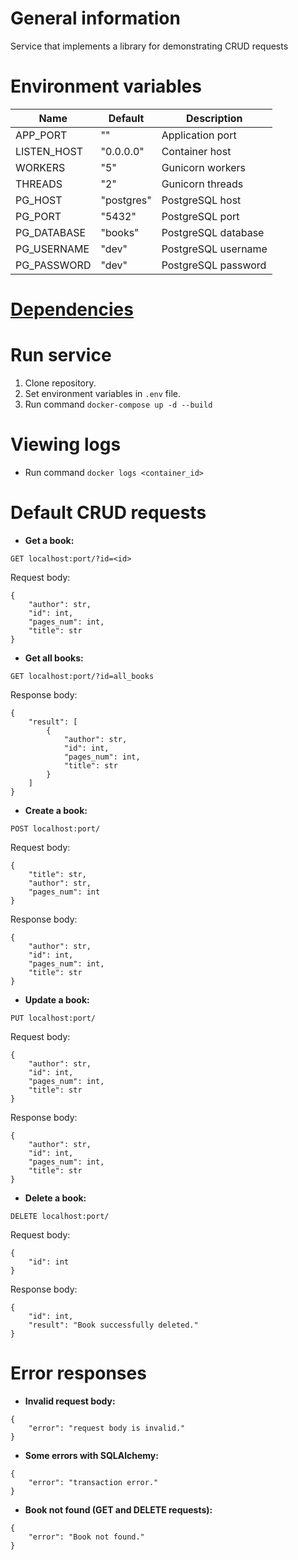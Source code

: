 # General information
Service that implements a library for demonstrating CRUD requests

# Environment variables
 | Name | Default | Description| 
 | --- | --- | --- |
 | APP_PORT | "" | Application port |
 | LISTEN_HOST | "0.0.0.0" | Container host |
 | WORKERS | "5" | Gunicorn workers |
 | THREADS | "2" | Gunicorn threads |
 | PG_HOST | "postgres" | PostgreSQL host |
 | PG_PORT | "5432" | PostgreSQL port |
 | PG_DATABASE | "books" | PostgreSQL database |
 | PG_USERNAME | "dev" | PostgreSQL username |
 | PG_PASSWORD | "dev" | PostgreSQL password |

# [Dependencies](requirements.txt)

# Run service
1. Clone repository.
2. Set environment variables in `.env` file.
3. Run command `docker-compose up -d --build`

# Viewing logs
 - Run command `docker logs <container_id>`


# Default CRUD requests
 - **Get a book:**
```
GET localhost:port/?id=<id>
```
Request body:
```
{
    "author": str,
    "id": int,
    "pages_num": int,
    "title": str
}
```

 - **Get all books:**
```
GET localhost:port/?id=all_books
```
Response body:
```
{
    "result": [
        {
            "author": str,
            "id": int,
            "pages_num": int,
            "title": str
        }
    ]
}
```

- **Create a book:**
```
POST localhost:port/
```
Request body:
```
{
    "title": str,
    "author": str,
    "pages_num": int
}
```
Response body:
```
{
    "author": str,
    "id": int,
    "pages_num": int,
    "title": str
}
```

- **Update a book:**
```
PUT localhost:port/
```
Request body:
```
{
    "author": str,
    "id": int,
    "pages_num": int,
    "title": str
}
```
Response body:
```
{
    "author": str,
    "id": int,
    "pages_num": int,
    "title": str
}
```

- **Delete a book:**
```
DELETE localhost:port/
```
Request body:
```
{
    "id": int
}
```
Response body:
```
{
    "id": int,
    "result": "Book successfully deleted."
}
```

# Error responses
 - **Invalid request body:**
```
{
    "error": "request body is invalid."
}
```

- **Some errors with SQLAlchemy:**
```
{
    "error": "transaction error."
}
```

- **Book not found (GET and DELETE requests):**
```
{
    "error": "Book not found."
}
```